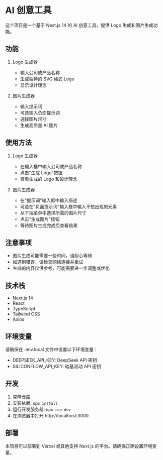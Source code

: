# AI 创意工具

这个项目是一个基于 Next.js 14 的 AI 创意工具，提供 Logo 生成和图片生成功能。

## 功能

1. Logo 生成器
   - 输入公司或产品名称
   - 生成独特的 SVG 格式 Logo
   - 显示设计理念

2. 图片生成器
   - 输入提示词
   - 可选输入负面提示词
   - 选择图片尺寸
   - 生成高质量 AI 图片

## 使用方法

1. Logo 生成器
   - 在输入框中输入公司或产品名称
   - 点击"生成 Logo"按钮
   - 查看生成的 Logo 和设计理念

2. 图片生成器
   - 在"提示词"输入框中输入描述
   - 可选在"负面提示词"输入框中输入不想出现的元素
   - 从下拉菜单中选择所需的图片尺寸
   - 点击"生成图片"按钮
   - 等待图片生成完成后查看结果

## 注意事项

- 图片生成可能需要一些时间，请耐心等待
- 如遇到错误，请检查网络连接并重试
- 生成的内容仅供参考，可能需要进一步调整或优化

## 技术栈

- Next.js 14
- React
- TypeScript
- Tailwind CSS
- Axios

## 环境变量

请确保在 .env.local 文件中设置以下环境变量：

- DEEPSEEK_API_KEY: DeepSeek API 密钥
- SILICONFLOW_API_KEY: 硅基流动 API 密钥

## 开发

1. 克隆仓库
2. 安装依赖: `npm install`
3. 运行开发服务器: `npm run dev`
4. 在浏览器中打开 http://localhost:3000

## 部署

本项目可以部署到 Vercel 或其他支持 Next.js 的平台。请确保正确设置环境变量。
